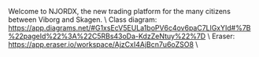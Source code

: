 Welcome to NJORDX, the new trading platform for the many citizens between Viborg and Skagen. \\
Class diagram: https://app.diagrams.net/#G1xsEcV5EULa1boPV6c4ov6paC7LlGxYId#%7B%22pageId%22%3A%22C5RBs43oDa-KdzZeNtuy%22%7D \\
Eraser: https://app.eraser.io/workspace/AjzCxI4AjBcn7u6oZSO8 \\